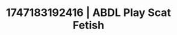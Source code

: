 ---
categories:
- Glory hole
- Erotic AI content
- Artistic control
- Respectful sex
- Queer kinks
image: /assets/images/1747183192416.jpg
layout: post
seo:
  description: Featured content with premium ABDL Play, Scat Fetish. HD images available.
  keywords: ABDL Play, Scat Fetish
  og_image: /assets/images/1747183192416.jpg
  schema_type: VisualArtwork
tags:
- ABDL Play
- '#1747183192416'
- Scat Fetish
title: 1747183192416 | ABDL Play Scat Fetish
---